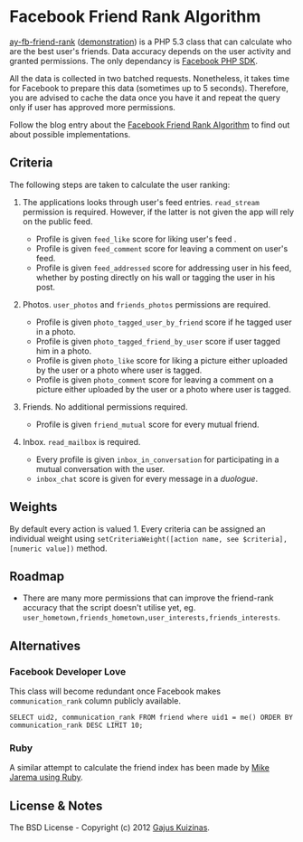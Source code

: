 # Facebook Friend Rank Algorithm

[ay-fb-friend-rank](https://github.com/anuary/ay-fb-friend-rank/) ([demonstration](https://dev.anuary.com/16caf079-791e-5067-8b4c-76bd40347e2b/)) is a PHP 5.3 class that can calculate who are the best user's friends. Data accuracy depends on the user activity and granted permissions. The only dependancy is [Facebook PHP SDK](https://github.com/facebook/php-sdk/).

All the data is collected in two batched requests. Nonetheless, it takes time for Facebook to prepare this data (sometimes up to 5 seconds). Therefore, you are advised to cache the data once you have it and repeat the query only if user has approved more permissions.

Follow the blog entry about the [Facebook Friend Rank Algorithm](http://anuary.com/43/facebook-friend-rank-algorithm) to find out about possible implementations.

## Criteria

The following steps are taken to calculate the user ranking:

1. The applications looks through user's feed entries. `read_stream` permission is required. However, if the latter is not given the app will rely on the public feed.
	* Profile is given `feed_like` score for liking user's feed .
	* Profile is given `feed_comment` score for leaving a comment on user's feed.
	* Profile is given `feed_addressed` score for addressing user in his feed, whether by posting directly on his wall or tagging the user in his post.

2. Photos. `user_photos` and `friends_photos` permissions are required.
	* Profile is given `photo_tagged_user_by_friend` score if he tagged user in a photo.
	* Profile is given `photo_tagged_friend_by_user` score if user tagged him in a photo.
	* Profile is given `photo_like` score for liking a picture either uploaded by the user or a photo where user is tagged.
	* Profile is given `photo_comment` score for leaving a comment on a picture either uploaded by the user or a photo where user is tagged.

3. Friends. No additional permissions required.
	* Profile is given `friend_mutual` score for every mutual friend.

4. Inbox. `read_mailbox` is required.
	* Every profile is given `inbox_in_conversation` for participating in a mutual conversation with the user.
	* `inbox_chat` score is given for every message in a *duologue*.

## Weights

By default every action is valued 1. Every criteria can be assigned an individual weight using `setCriteriaWeight([action name, see $criteria], [numeric value])` method.

## Roadmap

* There are many more permissions that can improve the friend-rank accuracy that the script doesn't utilise yet, eg. `user_hometown,friends_hometown,user_interests,friends_interests`.

## Alternatives

### Facebook Developer Love

This class will become redundant once Facebook makes `communication_rank` column publicly available.

	SELECT uid2, communication_rank FROM friend where uid1 = me() ORDER BY communication_rank DESC LIMIT 10;

### Ruby

A similar attempt to calculate the friend index has been made by [Mike Jarema using Ruby](https://github.com/mikejarema/facebook-friend-rank).

## License & Notes

The BSD License - Copyright (c) 2012 [Gajus Kuizinas](http://anuary.com/gajus).